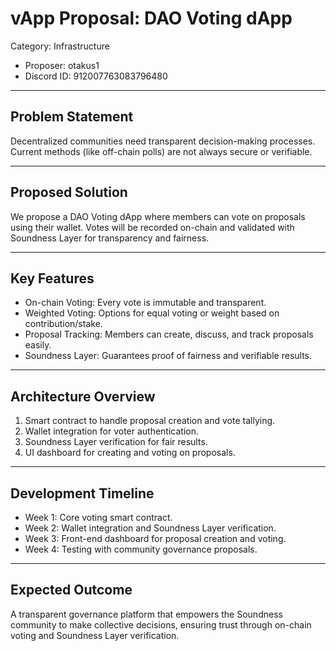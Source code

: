 # vApp Proposal: DAO Voting dApp

Category: Infrastructure  
- Proposer: otakus1
- Discord ID: 912007763083796480  


---

## Problem Statement
Decentralized communities need transparent decision-making processes. Current methods (like off-chain polls) are not always secure or verifiable.

---

## Proposed Solution
We propose a DAO Voting dApp where members can vote on proposals using their wallet. Votes will be recorded on-chain and validated with Soundness Layer for transparency and fairness.

---

## Key Features
- On-chain Voting: Every vote is immutable and transparent.  
- Weighted Voting: Options for equal voting or weight based on contribution/stake.  
- Proposal Tracking: Members can create, discuss, and track proposals easily.  
- Soundness Layer: Guarantees proof of fairness and verifiable results.  

---

## Architecture Overview
1. Smart contract to handle proposal creation and vote tallying.  
2. Wallet integration for voter authentication.  
3. Soundness Layer verification for fair results.  
4. UI dashboard for creating and voting on proposals.  

---

## Development Timeline
- Week 1: Core voting smart contract.  
- Week 2: Wallet integration and Soundness Layer verification.  
- Week 3: Front-end dashboard for proposal creation and voting.  
- Week 4: Testing with community governance proposals.  

---

## Expected Outcome
A transparent governance platform that empowers the Soundness community to make collective decisions, ensuring trust through on-chain voting and Soundness Layer verification.
